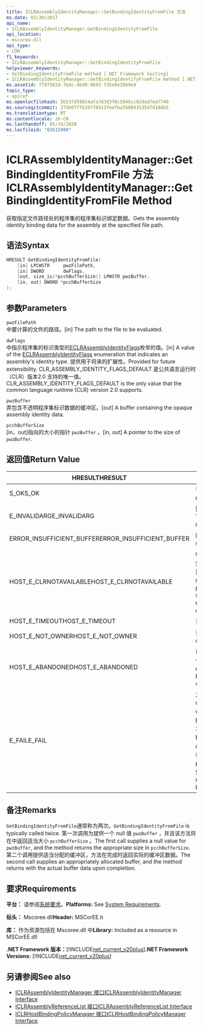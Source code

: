 ```yaml
---
title: ICLRAssemblyIdentityManager::GetBindingIdentityFromFile 方法
ms.date: 03/30/2017
api_name:
- ICLRAssemblyIdentityManager.GetBindingIdentityFromFile
api_location:
- mscoree.dll
api_type:
- COM
f1_keywords:
- ICLRAssemblyIdentityManager::GetBindingIdentityFromFile
helpviewer_keywords:
- GetBindingIdentityFromFile method [.NET Framework hosting]
- ICLRAssemblyIdentityManager::GetBindingIdentifyFromFile method [.NET Framework hosting]
ms.assetid: 7797562d-7b4c-4bd9-8b93-f35e0e2869e4
topic_type:
- apiref
ms.openlocfilehash: 5b537d59014afa783d3f8c5046cc02dad7ea7740
ms.sourcegitcommit: 27db07ffb26f76912feefba7b884313547410db5
ms.translationtype: MT
ms.contentlocale: zh-CN
ms.lasthandoff: 05/19/2020
ms.locfileid: "83615990"
---
```

# <a name="iclrassemblyidentitymanagergetbindingidentityfromfile-method"></a><span data-ttu-id="eb6ef-102">ICLRAssemblyIdentityManager::GetBindingIdentityFromFile 方法</span><span class="sxs-lookup"><span data-stu-id="eb6ef-102">ICLRAssemblyIdentityManager::GetBindingIdentityFromFile Method</span></span>
<span data-ttu-id="eb6ef-103">获取指定文件路径处的程序集的程序集标识绑定数据。</span><span class="sxs-lookup"><span data-stu-id="eb6ef-103">Gets the assembly identity binding data for the assembly at the specified file path.</span></span>  
  
## <a name="syntax"></a><span data-ttu-id="eb6ef-104">语法</span><span class="sxs-lookup"><span data-stu-id="eb6ef-104">Syntax</span></span>  
  
```cpp  
HRESULT GetBindingIdentityFromFile(  
    [in] LPCWSTR     pwzFilePath,  
    [in] DWORD       dwFlags,  
    [out, size_is(*pcchBufferSize)] LPWSTR pwzBuffer,  
    [in, out] DWORD *pcchBufferSize  
);  
```  
  
## <a name="parameters"></a><span data-ttu-id="eb6ef-105">参数</span><span class="sxs-lookup"><span data-stu-id="eb6ef-105">Parameters</span></span>  
 `pwzFilePath`  
 <span data-ttu-id="eb6ef-106">中要计算的文件的路径。</span><span class="sxs-lookup"><span data-stu-id="eb6ef-106">[in] The path to the file to be evaluated.</span></span>  
  
 `dwFlags`  
 <span data-ttu-id="eb6ef-107">中指示程序集的标识类型的[ECLRAssemblyIdentityFlags](eclrassemblyidentityflags-enumeration.md)枚举的值。</span><span class="sxs-lookup"><span data-stu-id="eb6ef-107">[in] A value of the [ECLRAssemblyIdentityFlags](eclrassemblyidentityflags-enumeration.md) enumeration that indicates an assembly's identity type.</span></span> <span data-ttu-id="eb6ef-108">提供用于将来的扩展性。</span><span class="sxs-lookup"><span data-stu-id="eb6ef-108">Provided for future extensibility.</span></span> <span data-ttu-id="eb6ef-109">CLR_ASSEMBLY_IDENTITY_FLAGS_DEFAULT 是公共语言运行时（CLR）版本2.0 支持的唯一值。</span><span class="sxs-lookup"><span data-stu-id="eb6ef-109">CLR_ASSEMBLY_IDENTITY_FLAGS_DEFAULT is the only value that the common language runtime (CLR) version 2.0 supports.</span></span>  
  
 `pwzBuffer`  
 <span data-ttu-id="eb6ef-110">弄包含不透明程序集标识数据的缓冲区。</span><span class="sxs-lookup"><span data-stu-id="eb6ef-110">[out] A buffer containing the opaque assembly identity data.</span></span>  
  
 `pcchBufferSize`  
 <span data-ttu-id="eb6ef-111">[in，out]指向的大小的指针 `pwzBuffer` 。</span><span class="sxs-lookup"><span data-stu-id="eb6ef-111">[in, out] A pointer to the size of `pwzBuffer`.</span></span>  
  
## <a name="return-value"></a><span data-ttu-id="eb6ef-112">返回值</span><span class="sxs-lookup"><span data-stu-id="eb6ef-112">Return Value</span></span>  
  
|<span data-ttu-id="eb6ef-113">HRESULT</span><span class="sxs-lookup"><span data-stu-id="eb6ef-113">HRESULT</span></span>|<span data-ttu-id="eb6ef-114">说明</span><span class="sxs-lookup"><span data-stu-id="eb6ef-114">Description</span></span>|  
|-------------|-----------------|  
|<span data-ttu-id="eb6ef-115">S_OK</span><span class="sxs-lookup"><span data-stu-id="eb6ef-115">S_OK</span></span>|<span data-ttu-id="eb6ef-116">该方法已成功返回。</span><span class="sxs-lookup"><span data-stu-id="eb6ef-116">The method returned successfully.</span></span>|  
|<span data-ttu-id="eb6ef-117">E_INVALIDARG</span><span class="sxs-lookup"><span data-stu-id="eb6ef-117">E_INVALIDARG</span></span>|<span data-ttu-id="eb6ef-118">提供的 `pwzFilePath` 为 null。</span><span class="sxs-lookup"><span data-stu-id="eb6ef-118">The supplied `pwzFilePath` is null.</span></span>|  
|<span data-ttu-id="eb6ef-119">ERROR_INSUFFICIENT_BUFFER</span><span class="sxs-lookup"><span data-stu-id="eb6ef-119">ERROR_INSUFFICIENT_BUFFER</span></span>|<span data-ttu-id="eb6ef-120">的大小 `pwzBuffer` 太小。</span><span class="sxs-lookup"><span data-stu-id="eb6ef-120">The size of `pwzBuffer` is too small.</span></span>|  
|<span data-ttu-id="eb6ef-121">HOST_E_CLRNOTAVAILABLE</span><span class="sxs-lookup"><span data-stu-id="eb6ef-121">HOST_E_CLRNOTAVAILABLE</span></span>|<span data-ttu-id="eb6ef-122">CLR 未加载到进程中，或 CLR 处于无法运行托管代码或成功处理调用的状态。</span><span class="sxs-lookup"><span data-stu-id="eb6ef-122">The CLR has not been loaded into a process, or the CLR is in a state in which it cannot run managed code or process the call successfully.</span></span>|  
|<span data-ttu-id="eb6ef-123">HOST_E_TIMEOUT</span><span class="sxs-lookup"><span data-stu-id="eb6ef-123">HOST_E_TIMEOUT</span></span>|<span data-ttu-id="eb6ef-124">调用超时。</span><span class="sxs-lookup"><span data-stu-id="eb6ef-124">The call timed out.</span></span>|  
|<span data-ttu-id="eb6ef-125">HOST_E_NOT_OWNER</span><span class="sxs-lookup"><span data-stu-id="eb6ef-125">HOST_E_NOT_OWNER</span></span>|<span data-ttu-id="eb6ef-126">调用方不拥有该锁。</span><span class="sxs-lookup"><span data-stu-id="eb6ef-126">The caller does not own the lock.</span></span>|  
|<span data-ttu-id="eb6ef-127">HOST_E_ABANDONED</span><span class="sxs-lookup"><span data-stu-id="eb6ef-127">HOST_E_ABANDONED</span></span>|<span data-ttu-id="eb6ef-128">已阻止的线程或纤程正在等待某个事件时，该事件被取消。</span><span class="sxs-lookup"><span data-stu-id="eb6ef-128">An event was canceled while a blocked thread or fiber was waiting on it.</span></span>|  
|<span data-ttu-id="eb6ef-129">E_FAIL</span><span class="sxs-lookup"><span data-stu-id="eb6ef-129">E_FAIL</span></span>|<span data-ttu-id="eb6ef-130">发生未知的灾难性故障。</span><span class="sxs-lookup"><span data-stu-id="eb6ef-130">An unknown catastrophic failure occurred.</span></span> <span data-ttu-id="eb6ef-131">如果方法返回 E_FAIL，则 CLR 在该进程内将不再可用。</span><span class="sxs-lookup"><span data-stu-id="eb6ef-131">If a method returns E_FAIL, the CLR is no longer usable within the process.</span></span> <span data-ttu-id="eb6ef-132">对宿主方法的后续调用会返回 HOST_E_CLRNOTAVAILABLE。</span><span class="sxs-lookup"><span data-stu-id="eb6ef-132">Subsequent calls to hosting methods return HOST_E_CLRNOTAVAILABLE.</span></span>|  
  
## <a name="remarks"></a><span data-ttu-id="eb6ef-133">备注</span><span class="sxs-lookup"><span data-stu-id="eb6ef-133">Remarks</span></span>  
 <span data-ttu-id="eb6ef-134">`GetBindingIdentityFromFile`通常称为两次。</span><span class="sxs-lookup"><span data-stu-id="eb6ef-134">`GetBindingIdentityFromFile` is typically called twice.</span></span> <span data-ttu-id="eb6ef-135">第一次调用为提供一个 null 值 `pwzBuffer` ，并且该方法将在中返回适当大小 `pcchBufferSize` 。</span><span class="sxs-lookup"><span data-stu-id="eb6ef-135">The first call supplies a null value for `pwzBuffer`, and the method returns the appropriate size in `pcchBufferSize`.</span></span> <span data-ttu-id="eb6ef-136">第二个调用提供适当分配的缓冲区，方法在完成时返回实际的缓冲区数据。</span><span class="sxs-lookup"><span data-stu-id="eb6ef-136">The second call supplies an appropriately allocated buffer, and the method returns with the actual buffer data upon completion.</span></span>  
  
## <a name="requirements"></a><span data-ttu-id="eb6ef-137">要求</span><span class="sxs-lookup"><span data-stu-id="eb6ef-137">Requirements</span></span>  
 <span data-ttu-id="eb6ef-138">**平台：** 请参阅[系统要求](../../get-started/system-requirements.md)。</span><span class="sxs-lookup"><span data-stu-id="eb6ef-138">**Platforms:** See [System Requirements](../../get-started/system-requirements.md).</span></span>  
  
 <span data-ttu-id="eb6ef-139">**标头：** Mscoree.dll</span><span class="sxs-lookup"><span data-stu-id="eb6ef-139">**Header:** MSCorEE.h</span></span>  
  
 <span data-ttu-id="eb6ef-140">**库：** 作为资源包括在 Mscoree.dll 中</span><span class="sxs-lookup"><span data-stu-id="eb6ef-140">**Library:** Included as a resource in MSCorEE.dll</span></span>  
  
 <span data-ttu-id="eb6ef-141">**.NET Framework 版本：**[!INCLUDE[net_current_v20plus](../../../../includes/net-current-v20plus-md.md)]</span><span class="sxs-lookup"><span data-stu-id="eb6ef-141">**.NET Framework Versions:** [!INCLUDE[net_current_v20plus](../../../../includes/net-current-v20plus-md.md)]</span></span>  
  
## <a name="see-also"></a><span data-ttu-id="eb6ef-142">另请参阅</span><span class="sxs-lookup"><span data-stu-id="eb6ef-142">See also</span></span>

- [<span data-ttu-id="eb6ef-143">ICLRAssemblyIdentityManager 接口</span><span class="sxs-lookup"><span data-stu-id="eb6ef-143">ICLRAssemblyIdentityManager Interface</span></span>](iclrassemblyidentitymanager-interface.md)
- [<span data-ttu-id="eb6ef-144">ICLRAssemblyReferenceList 接口</span><span class="sxs-lookup"><span data-stu-id="eb6ef-144">ICLRAssemblyReferenceList Interface</span></span>](iclrassemblyreferencelist-interface.md)
- [<span data-ttu-id="eb6ef-145">ICLRHostBindingPolicyManager 接口</span><span class="sxs-lookup"><span data-stu-id="eb6ef-145">ICLRHostBindingPolicyManager Interface</span></span>](iclrhostbindingpolicymanager-interface.md)
